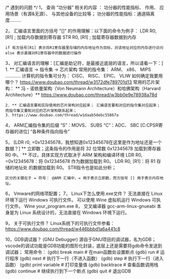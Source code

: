 /* 遇到的问题 */
1， 查询 “功分器” 相关的内容 ： 功分器的性能指标、 作用、 应用场景（有源&无源）、 与其他设备的比较等；
	功分器的性能指标：通道隔离度………

2， 汇编语言里面的方括号 "[]" 的作用理解：以下面的命令为例子：
	LDR R0, [R1]	; 加载内存数据到寄存器
	STR R0, [R1]	; 加载寄存器数据到内存
	
	if 有方括号[R1]	表示将R1寄存器里存储的内存地址作为目标，对该地址对应的内存进行访问
	else 表示直接对R1寄存器中的数据进行操作
	
3， 对汇编语言的理解：[汇编是助记符，是最接近底层的语言，所以请看一下：]
	1. ** 汇编语言 → 指令集 → 芯片架构
		常用的指令集： ARM、 x86、 MIPS …………
			计算机的指令集可分为： CISC、 RISC、 EPIC、 VLIW
			如何确定我要用哪个？ https://www.doubao.com/thread/w3172dfe789701d13
		常用的芯片架构： ** 冯・诺依曼架构（Von Neumann Architecture）和哈佛架构（Harvard Architecture）**  https://www.doubao.com/thread/w3bb0e9e78938a78d
		
	2. ** 汇编语言要和实际使用的芯片架构对应起来； 汇编语言要和对应的指令集对应起来； 而指令集又要和对应的芯片架构联系起来；
	3. https://www.doubao.com/thread/w1daab5debc55867a
	
4， ARM汇编指令集的后缀 “S”：MOVS、 SUBS	  “C”：ADC、 SBC	 [C:CPSR寄存器的进位]   “各种条件指向指令”



5， [LDR r0, =0x12345678，我想知道0x12345678在这里是作为地址还是一个数据？] 	** 立即数；这条指令的作用是将 32 位常数 0x12345678 加载到寄存器 R0 中。
																		**  不过，具体实现方式取决于 ARM 架构和编译环境
	LDR R0, =0x12345678：将 0x12345678 作为数据加载到 R0。
	LDR R0, [R1]：将 R1 存储的地址处 的数据加载到 R0。		STR指令也是如此分析；

	区分的关键在于 = 符号： @ARM 汇编中，= 用于表示立即数，而方括号 [] 用于表示内存地址。



6， Vmware的网络项配置；
7， Linux下怎么使用.exe文件？ 无法直接在 Linux 环境下运行 Windows 可执行文件。
		可以使用 Wine 虚拟机运行 Windows 可执行文件。 Wine your_program.exe
8， 交叉编译器 gcc-arm-linux-gnueabi 本身是为 Linux 系统设计的，无法直接在 Windows 环境下运行。

9， 关于可执行文件？ Linux系统下的可执行文件参看： https://www.doubao.com/thread/w446bbbd1a6a441c8

10，GDB调试器？	(GNU Debugger) 源自于GNU项目的调试器，名为GDB；
	vscode的调试功能是GDB功能的图形化封装，底层上还是需要将gdb命令发送到调试器；
	常用命令：
		(gdb) break main         # 在main函数处设置断点
		(gdb) run                # 运行程序
		(gdb) next               # 执行下一行（不进入函数）
		(gdb) step               # 执行下一行（进入函数）
		(gdb) print variable     # 打印变量值
		(gdb) backtrace          # 查看函数调用栈
		(gdb) continue           # 继续执行到下一个断点
		(gdb) quit               # 退出GDB